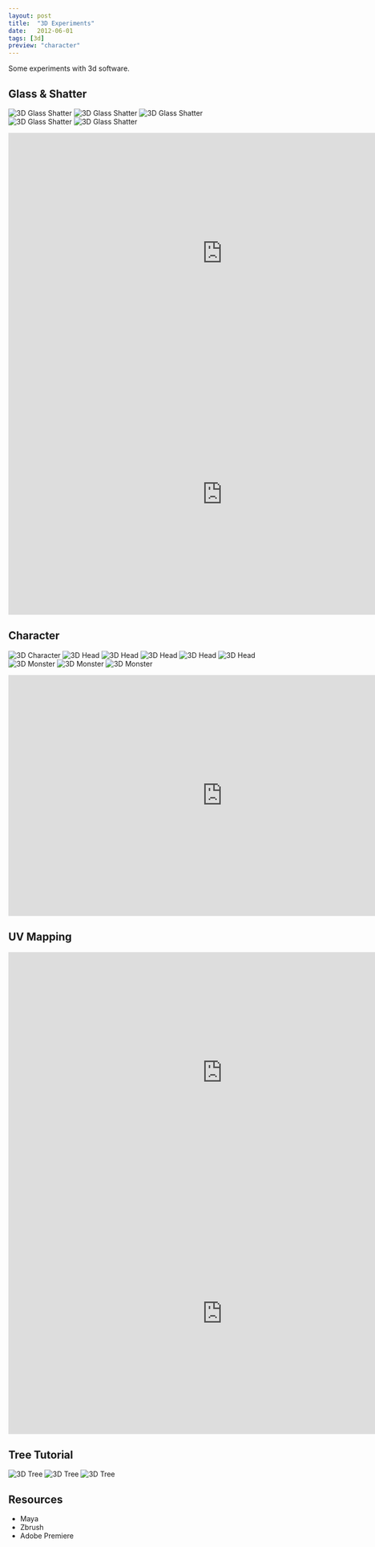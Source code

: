 ```yaml
---
layout: post
title:  "3D Experiments"
date:   2012-06-01
tags: [3d]
preview: "character"
---
```


Some experiments with 3d software.

## Glass & Shatter

![3D Glass Shatter](/img/posts/media/3D-GlassShatter.png)
![3D Glass Shatter](/img/posts/media/3D-GlassShatter2.png)
![3D Glass Shatter](/img/posts/media/3D-GlassShatter3.png)
![3D Glass Shatter](/img/posts/media/3D-GlassShatter4.png)
![3D Glass Shatter](/img/posts/media/3D-GlassShatter5.png)

<iframe width="853" height="480" src="http://www.youtube.com/embed/e0Qqgq8yOPI" frameborder="0" allowfullscreen></iframe>
<iframe width="853" height="480" src="http://www.youtube.com/embed/kEYlA4NuxTs" frameborder="0" allowfullscreen></iframe>

## Character
![3D Character](/img/posts/media/3D-Character.png)
![3D Head](/img/posts/media/3D-Head.png)
![3D Head](/img/posts/media/3D-Head2.png)
![3D Head](/img/posts/media/3D-Head3.png)
![3D Head](/img/posts/media/3D-Head4.png)
![3D Head](/img/posts/media/3D-Heads.png)
![3D Monster](/img/posts/media/3D-Monster.png)
![3D Monster](/img/posts/media/3D-Monster2.png)
![3D Monster](/img/posts/media/3D-Monster3.png)

<iframe width="853" height="480" src="http://www.youtube.com/embed/wnD3ESpbgqE" frameborder="0" allowfullscreen></iframe>

## UV Mapping

<iframe width="853" height="480" src="http://www.youtube.com/embed/ohipkLW27tk" frameborder="0" allowfullscreen></iframe>
<iframe width="853" height="480" src="http://www.youtube.com/embed/svrmvCLmJhQ" frameborder="0" allowfullscreen></iframe>


## Tree Tutorial
![3D Tree](/img/posts/media/3D-Tree.png)
![3D Tree](/img/posts/media/3D-Tree2.png)
![3D Tree](/img/posts/media/3D-Tree3.png)

## Resources
- Maya
- Zbrush
- Adobe Premiere